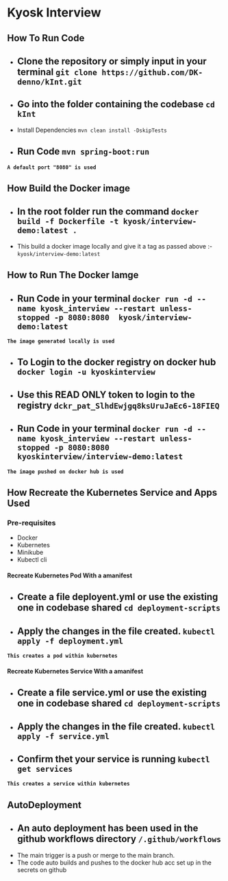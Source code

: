 
# Kyosk Interview

## How To Run Code
- Clone the repository or simply input in your terminal
    ```git clone https://github.com/DK-denno/kInt.git```
    -
- Go into the folder containing the codebase
    ```cd kInt```
    -
- Install Dependencies
    ```mvn clean install -DskipTests```
- Run Code
    ```mvn spring-boot:run``` 
    -
**```A default port "8080" is used```**
    

## How Build the Docker image
- In the root folder run the command
    ```docker build -f Dockerfile -t kyosk/interview-demo:latest .```
    -
- This build a docker image locally and give it a tag as passed above :-
    ```kyosk/interview-demo:latest```

## How to Run The Docker Iamge
- Run Code in your terminal
    ```docker run -d --name kyosk_interview --restart unless-stopped -p 8080:8080  kyosk/interview-demo:latest```
    -
**```The image generated locally is used```**

- To Login to the docker registry on docker hub
    ```docker login -u kyoskinterview ```
    -
- Use this **READ ONLY** token to login to the registry
    ```dckr_pat_SlhdEwjgq8ksUruJaEc6-18FIEQ```
    -
- Run Code in your terminal
    ```docker run -d --name kyosk_interview --restart unless-stopped -p 8080:8080  kyoskinterview/interview-demo:latest```
    -
**```The image pushed on docker hub is used```**


## How Recreate the Kubernetes Service and Apps Used
### Pre-requisites
- Docker
- Kubernetes
- Minikube
- Kubectl cli

#### Recreate Kubernetes Pod With a amanifest
- Create a file **deployent.yml** or use the existing one in codebase shared
    ```cd deployment-scripts```
    -
- Apply the changes in the file created.
    ```kubectl apply -f deployment.yml```
    -

**```This creates a pod within kubernetes```**

#### Recreate Kubernetes Service With a amanifest
- Create a file **service.yml** or use the existing one in codebase shared
    ```cd deployment-scripts```
    -
- Apply the changes in the file created.
    ```kubectl apply -f service.yml```
    -
- Confirm thet your service is running
    ```kubectl get services``` 
    -

**```This creates a service within kubernetes```**


## AutoDeployment
- An auto deployment has been used in the github workflows directory
    ```/.github/workflows```
    -
- The main trigger is a push or merge to the main branch.
- The code auto builds and pushes to the docker hub acc set up in the secrets on github